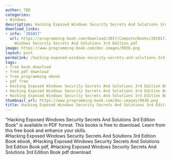 ```yaml
---
author: TBD
categories:
- Windows
description: Hacking Exposed Windows Security Secrets And Solutions 3rd Edition Book
download_links:
- info: '201017'
  url: https://programming-book.com/download/2017/ComputerBooks/201017/Hacking Exposed
    Windows Security Secrets And Solutions 3rd Edition.pdf
image: https://www.programming-book.com/doc-images/9036.png
layout: post
permalink: /hacking-exposed-windows-security-secrets-and-solutions-3rd-edition-book.html
tags:
- free book download
- free pdf download
- free programming ebook
- pdf free
- Hacking Exposed Windows Security Secrets And Solutions 3rd Edition Book ebook
- Hacking Exposed Windows Security Secrets And Solutions 3rd Edition Book pdf
- Hacking Exposed Windows Security Secrets And Solutions 3rd Edition Book pdf download
thumbnail_url: https://www.programming-book.com/doc-images/9036.png
title: Hacking Exposed Windows Security Secrets And Solutions 3rd Edition Book
---
```


 
<div class="item-desc text-justify">
  "Hacking Exposed Windows Security Secrets And Solutions 3rd Edition Book" is available in PDF format. This books is free to download. Learn from this free book and enhance your skills.
  <br>
  #Hacking Exposed Windows Security Secrets And Solutions 3rd Edition Book ebook, #Hacking Exposed Windows Security Secrets And Solutions 3rd Edition Book pdf, #Hacking Exposed Windows Security Secrets And Solutions 3rd Edition Book pdf download
</div>